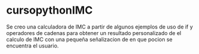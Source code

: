 # cursopythonIMC
Se creo una calculadora de IMC a partir de algunos ejemplos de uso de if y operadores de cadenas para obtener un resultado personalizado de el calculo de IMC con una pequeña señalizacion de en que pocion se encuentra el usuario.
